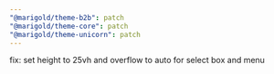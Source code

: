 ```yaml
---
"@marigold/theme-b2b": patch
"@marigold/theme-core": patch
"@marigold/theme-unicorn": patch
---
```


fix: set height to 25vh and overflow to auto for select box and menu
